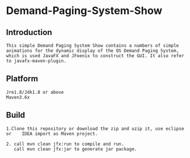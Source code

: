 # Demand-Paging-System-Show

## Introduction
    This simple Demand Paging System Show contains a numbers of simple animations for the dynamic display of the OS Demand Paging System, which is used JavaFX and JFoenix to construct the GUI. It also refer to javafx-maven-plugin. 

## Platform
    Jre1.8/Jdk1.8 or above   
    Maven3.6x

## Build
    1.Clone this repository or download the zip and uzip it, use eclipse or    IDEA import as Maven project.

    2. call mvn clean jfx:run to compile and run.    
       call mvn clean jfx:jar to generate jar package.


    
